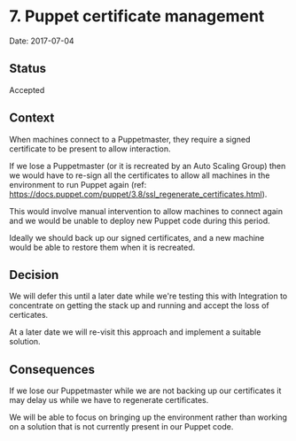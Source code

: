 # 7. Puppet certificate management

Date: 2017-07-04

## Status

Accepted

## Context

When machines connect to a Puppetmaster, they require a signed certificate to be
present to allow interaction.

If we lose a Puppetmaster (or it is recreated by an Auto Scaling Group) then we 
would have to re-sign all the certificates to allow all machines in the
environment to run Puppet again (ref: https://docs.puppet.com/puppet/3.8/ssl_regenerate_certificates.html).

This would involve manual intervention to allow machines to connect again
and we would be unable to deploy new Puppet code during this period.

Ideally we should back up our signed certificates, and a new machine would
be able to restore them when it is recreated.

## Decision

We will defer this until a later date while we're testing this with Integration
to concentrate on getting the stack up and running and accept the loss of certicates.

At a later date we will re-visit this approach and implement a suitable solution.

## Consequences

If we lose our Puppetmaster while we are not backing up our certificates it
may delay us while we have to regenerate certificates.

We will be able to focus on bringing up the environment rather than working on a
solution that is not currently present in our Puppet code.

